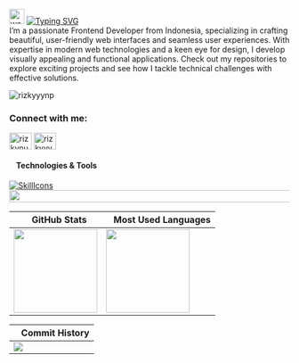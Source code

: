 <img src="https://user-images.githubusercontent.com/72663882/171687151-bb31c996-c9d2-49c8-b593-734946893b23.gif" alt="waving hand gif" aria-hidden="true" width="27" /> [![Typing SVG](https://readme-typing-svg.demolab.com?font=Playfair+Display&weight=700&size=25&duration=2500&pause=1000&color=C80036&vCenter=true&width=350&height=25&lines=Hello!;I'm+Rizky+Nugraha+Pradana)](https://git.io/typing-svg) <br>
I’m a passionate Frontend Developer from Indonesia, specializing in crafting beautiful, user-friendly web interfaces and seamless user experiences. With expertise in modern web technologies and a keen eye for design, I develop visually appealing and functional applications. Check out my repositories to explore exciting projects and see how I tackle technical challenges with effective solutions.

<p align="left"> <img src="https://komarev.com/ghpvc/?username=rizkyyynp&label=Profile%20views&color=0e75b6&style=flat" alt="rizkyyynp" /> </p>

<h3 align="left">Connect with me:</h3>
<p align="left">
<a href="https://linkedin.com/in/rizkynugrahapradana" target="blank"><img align="center" src="https://raw.githubusercontent.com/rahuldkjain/github-profile-readme-generator/master/src/images/icons/Social/linked-in-alt.svg" alt="rizkynugrahapradana" height="30" width="40" /></a>
<a href="https://instagram.com/rizkyyynp24" target="blank"><img align="center" src="https://raw.githubusercontent.com/rahuldkjain/github-profile-readme-generator/master/src/images/icons/Social/instagram.svg" alt="rizkyyynp24" height="30" width="40" /></a>
</p>

<h4 align="left"><img src="https://listemoji.com/img/emoji/using/large-red-circle-1f534-microsoft.png" width="9" height="9"/> Technologies & Tools</h4>

[![SkillIcons](https://skillicons.dev/icons?i=figma,html,css,bootstrap,tailwind,js,mysql,vite,react,nextjs,redux,git,github,nodejs,postman,vscode,wordpress,vercel)](https://skillicons.dev)
<img src="https://user-images.githubusercontent.com/74038190/212284100-561aa473-3905-4a80-b561-0d28506553ee.gif" height="22.3" width="838"/>

| <img src="https://listemoji.com/img/emoji/using/large-red-circle-1f534-microsoft.png" width="9" height="9"/> GitHub Stats | <img src="https://listemoji.com/img/emoji/using/large-red-circle-1f534-microsoft.png" width="9" height="9"/> Most Used Languages |
|---|---|
| <img height="150" src="https://github-readme-stats.vercel.app/api?username=rizkyyynp&show_icons=true&theme=monokai&rank_icon=github&icon_color=F1E05A&hide_border=true&hide_title=true&ring_color=F8302E&bg_color=0D1117"/> | <img height="150" src="https://github-readme-stats.vercel.app/api/top-langs/?username=rizkyyynp&layout=compact&theme=monokai&count_private=true&hide_border=true&hide_title=true&bg_color=0D1117"/> |

| <img src="https://listemoji.com/img/emoji/using/large-red-circle-1f534-microsoft.png" width="9" height="9"/> Commit History |
|---|
| <img src="https://github-readme-activity-graph.vercel.app/graph?username=rizkyyynp&theme=xcode&hide_border=true&area=true&area_color=F1E05A&point=F8302E&bg_color=0D1117&hide_title=true&line=ffffff&height=300&days=30&color=ffffff" /> |
